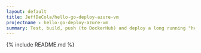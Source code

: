 ```yaml
---
layout: default
title: JeffDeCola/hello-go-deploy-azure-vm
projectname : hello-go-deploy-azure-vm
summary: Test, build, push (to DockerHub) and deploy a long running "hello-world" Docker Image to Microsoft Azure VM.
---
```


{% include README.md %}
